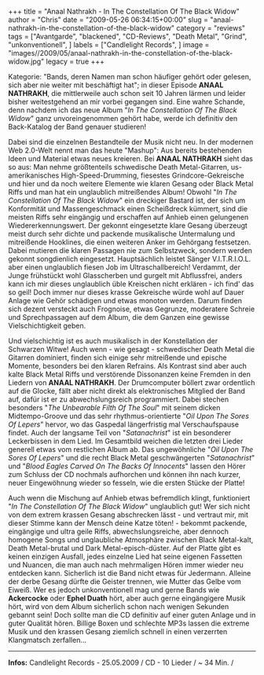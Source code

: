 +++
title = "Anaal Nathrakh - In The Constellation Of The Black Widow"
author = "Chris"
date = "2009-05-26 06:34:15+00:00"
slug = "anaal-nathrakh-in-the-constellation-of-the-black-widow"
category = "reviews"
tags = ["Avantgarde", "blackened", "CD-Reviews", "Death Metal", "Grind", "unkonventionell", ]
labels = ["Candlelight Records", ]
image = "images//2009/05/anaal-nathrakh-in-the-constellation-of-the-black-widow.jpg"
legacy = true
+++

Kategorie: "Bands, deren Namen man schon häufiger gehört oder gelesen, sich aber nie weiter mit beschäftigt hat"; in dieser Episode **ANAAL NATHRAKH**, die mittlerweile auch schon seit 10 Jahren lärmen und leider bisher weitestgehend an mir vorbei gegangen sind. Eine wahre Schande, denn nachdem ich das neue Album "_In The Constellation Of The Black Widow_" ganz unvoreingenommen gehört habe, werde ich definitiv den Back-Katalog der Band genauer studieren!

Dabei sind die einzelnen Bestandteile der Musik nicht neu. In der modernen Web 2.0-Welt nennt man das heute "Mashup": Aus bereits bestehenden Ideen und Material etwas neues kreieren. Bei **ANAAL NATHRAKH** sieht das so aus: Man nehme größtenteils schwedische Death Metal-Gitarren, us-amerikanisches High-Speed-Drumming, fiesestes Grindcore-Gekreische und hier und da noch weitere Elemente wie klaren Gesang oder Black Metal Riffs und man hat ein unglaublich mitreißendes Album!
Obwohl "_In The Constellation Of The Black Widow_" ein dreckiger Bastard ist, der sich um Konformität und Massengeschmack einen Scheißdreck kümmert, sind die meisten Riffs sehr eingängig und erschaffen auf Anhieb einen gelungenen Wiedererkennungswert. Der gekonnt eingesetzte klare Gesang überzeugt meist durch sehr dichte und packende musikalische Untermalung und mitreißende Hooklines, die einen weiteren Anker im Gehörgang festsetzen. Dabei mutieren die klaren Passagen nie zum Selbstzweck, sondern werden gekonnt songdienlich eingesetzt. Hauptsächlich leistet Sänger V.I.T.R.I.O.L. aber einen unglaublich fiesen Job im Ultraschallbereich! Verdammt, der Junge frühstückt wohl Glasscherben und gurgelt mit Abflussfrei, anders kann ich mir dieses unglaublich üble Kreischen nicht erklären - ich find' das so geil! Doch immer nur dieses krasse Gekreische würde wohl auf Dauer Anlage wie Gehör schädigen und etwas monoton werden. Darum finden sich dezent versteckt auch Frognoise, etwas Gegrunze, moderatere Schreie und Sprechpassagen auf dem Album, die dem Ganzen eine gewisse Vielschichtigkeit geben.

Und vielschichtig ist es auch musikalisch in der Konstellation der Schwarzen Witwe! Auch wenn - wie gesagt - schwedischer Death Metal die Gitarren dominiert, finden sich einige sehr mitreißende und epische Momente, besonders bei den klaren Refrains. Als Kontrast sind aber auch kalte Black Metal Riffs und verstörende Dissonanzen keine Fremden in den Liedern von **ANAAL NATHRAKH**.
Der Drumcomputer böllert zwar ordentlich auf die Glocke, fällt aber nicht direkt als elektronisches Mitglied der Band auf, dafür ist er zu abwechslungsreich programmiert. Dabei stechen besonders "_The Unbearable Filth Of The Soul_" mit seinem dicken Midtempo-Groove und das sehr rhythmus-orientierte "_Oil Upon The Sores Of Lepers_" hervor, wo das Gaspedal längerfristig mal Verschaufspause findet. Auch der langsame Teil von "_Satanachrist_" ist ein besonderer Leckerbissen in dem Lied.
Im Gesamtbild weichen die letzten drei Lieder generell etwas vom restlichen Album ab. Das ungewöhnliche "_Oil Upon The Sores Of Lepers_" und die recht Black Metal geschwängerten "_Satanachrist_" und "_Blood Eagles Carved On The Backs Of Innocents_" lassen den Hörer zum Schluss der CD nochmals aufhorchen und können ihn nach kurzer, neuer Eingewöhnung wieder so fesseln, wie die ersten Stücke der Platte!

Auch wenn die Mischung auf Anhieb etwas befremdlich klingt, funktioniert "_In The Constellation Of The Black Widow_" unglaublich gut! Wer sich nicht von dem extrem krassen Gesang abschrecken lässt - und vertraut mir, mit dieser Stimme kann der Mensch deine Katze töten! - bekommt packende, eingängige und ultra geile Riffs, abwechslungsreiche, aber dennoch homogene Songs und unglaubliche Atmosphäre zwischen Black Metal-kalt, Death Metal-brutal und Dark Metal-episch-düster.
Auf der Platte gibt es keinen einzigen Ausfall, jedes einzelne Lied hat seine eigenen Fassetten und Nuancen, die man auch nach mehrmaligen Hören immer wieder neu entdecken kann. Sicherlich ist die Band nicht etwas für Jedermann. Alleine der derbe Gesang dürfte die Geister trennen, wie Mutter das Gelbe vom Eiweiß. Wer es jedoch unkonventionell mag und gerne Bands wie **Ackercocke** oder **Ephel Duath** hört, aber auch gerne eingängigere Musik hört, wird von dem Album sicherlich schon nach wenigen Sekunden gebannt sein! Doch sollte man die CD definitiv auf einer guten Anlage und in guter Qualität hören. Billige Boxen und schlechte MP3s lassen die extreme Musik und den krassen Gesang ziemlich schnell in einen verzerrten Klangmatsch zerfallen...





---
**Infos:**
Candlelight Records - 25.05.2009 / 
CD - 10 Lieder / ~ 34 Min. / 
